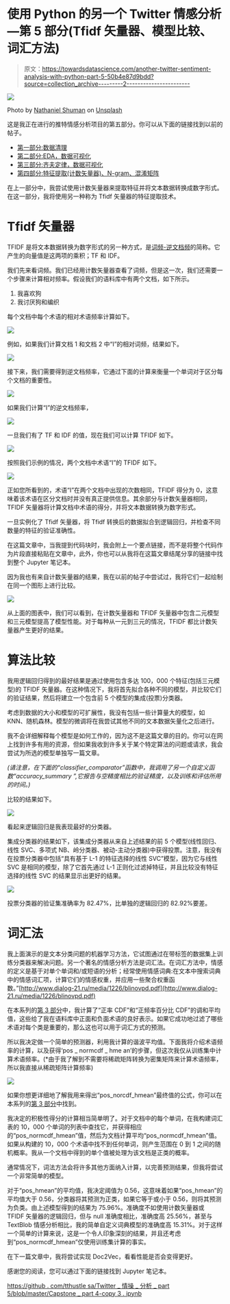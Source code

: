 # 使用 Python 的另一个 Twitter 情感分析—第 5 部分(Tfidf 矢量器、模型比较、词汇方法)

> 原文：<https://towardsdatascience.com/another-twitter-sentiment-analysis-with-python-part-5-50b4e87d9bdd?source=collection_archive---------2----------------------->

![](img/e1eb1870a05ed3314f96a2aec03c698d.png)

Photo by [Nathaniel Shuman](https://unsplash.com/@nshuman1291?utm_source=medium&utm_medium=referral) on [Unsplash](https://unsplash.com?utm_source=medium&utm_medium=referral)

这是我正在进行的推特情感分析项目的第五部分。你可以从下面的链接找到以前的帖子。

*   [第一部分:数据清理](/another-twitter-sentiment-analysis-bb5b01ebad90)
*   [第二部分:EDA，数据可视化](/another-twitter-sentiment-analysis-with-python-part-2-333514854913)
*   [第三部分:齐夫定律，数据可视化](/another-twitter-sentiment-analysis-with-python-part-3-zipfs-law-data-visualisation-fc9eadda71e7)
*   [第四部分:特征提取(计数矢量器)、N-gram、混淆矩阵](/another-twitter-sentiment-analysis-with-python-part-4-count-vectorizer-b3f4944e51b5)

在上一部分中，我尝试使用计数矢量器来提取特征并将文本数据转换成数字形式。在这一部分，我将使用另一种称为 Tfidf 矢量器的特征提取技术。

# Tfidf 矢量器

TFIDF 是将文本数据转换为数字形式的另一种方式，是[词频-逆文档频](https://en.wikipedia.org/wiki/Tf%E2%80%93idf)的简称。它产生的向量值是这两项的乘积；TF 和 IDF。

我们先来看词频。我们已经用计数矢量器查看了词频，但是这一次，我们还需要一个步骤来计算相对频率。假设我们的语料库中有两个文档，如下所示。

1.  我喜欢狗
2.  我讨厌狗和编织

每个文档中每个术语的相对术语频率计算如下。

![](img/b4e9886be77b1f2f8bca737cb6f63e00.png)

例如，如果我们计算文档 1 和文档 2 中“I”的相对词频，结果如下。

![](img/b57eaf302363efcf4c28b818e5937903.png)

接下来，我们需要得到逆文档频率，它通过下面的计算来衡量一个单词对于区分每个文档的重要性。

![](img/ed29104f3e23fcad8dd7648474553204.png)

如果我们计算“I”的逆文档频率，

![](img/3d6b4904d2627ae7873864f12d4b2f7b.png)

一旦我们有了 TF 和 IDF 的值，现在我们可以计算 TFIDF 如下。

![](img/64e052c21a5417078f3ea888f9f5f9aa.png)

按照我们示例的情况，两个文档中术语“I”的 TFIDF 如下。

![](img/cca0607db42c4ca9a4e4f2f2fad8ba60.png)

正如您所看到的，术语“I”在两个文档中出现的次数相同，TFIDF 得分为 0，这意味着该术语在区分文档时并没有真正提供信息。其余部分与计数矢量器相同，TFIDF 矢量器将计算文档中术语的得分，并将文本数据转换为数字形式。

一旦实例化了 Tfidf 矢量器，将 Tfidf 转换后的数据拟合到逻辑回归，并检查不同数量的特征的验证准确性。

在这篇文章中，当我提到代码块时，我会附上一个要点链接，而不是将整个代码作为片段直接粘贴在文章中，此外，你也可以从我将在这篇文章结尾分享的链接中找到整个 Jupyter 笔记本。

因为我也有来自计数矢量器的结果，我在以前的帖子中尝试过，我将它们一起绘制在同一个图形上进行比较。

![](img/6e7f130113e03d1be61dcd8a895a5838.png)

从上面的图表中，我们可以看到，在计数矢量器和 TFIDF 矢量器中包含二元模型和三元模型提高了模型性能。对于每种从一元到三元的情况，TFIDF 都比计数矢量器产生更好的结果。

# 算法比较

我用逻辑回归得到的最好结果是通过使用包含多达 100，000 个特征(包括三元模型)的 TFIDF 矢量器。在这种情况下，我将首先拟合各种不同的模型，并比较它们的验证结果，然后将建立一个包含前 5 个模型的集成(投票)分类器。

考虑到数据的大小和模型的可扩展性，我没有包括一些计算量大的模型，如 KNN、随机森林。模型的微调将在我尝试其他不同的文本数据矢量化之后进行。

我不会详细解释每个模型是如何工作的，因为这不是这篇文章的目的。你可以在网上找到许多有用的资源，但如果我收到许多关于某个特定算法的问题或请求，我会尝试为所选的模型单独写一篇文章。

*(请注意，在下面的“classifier_comparator”函数中，我调用了另一个自定义函数“accuracy_summary ”,它报告与空精度相比的验证精度，以及训练和评估所用的时间。)*

比较的结果如下。

![](img/f31c3e4dd568604208520ab4e91d229e.png)

看起来逻辑回归是我表现最好的分类器。

集成分类器的结果如下，该集成分类器从来自上述结果的前 5 个模型(线性回归、线性 SVC、多项式 NB、岭分类器、被动-主动分类器)中获得投票。注意，我没有在投票分类器中包括“具有基于 L-1 的特征选择的线性 SVC”模型，因为它与线性 SVC 是相同的模型，除了它首先通过 L-1 正则化过滤掉特征，并且比较没有特征选择的线性 SVC 的结果显示出更好的结果。

![](img/62be73de3cb93c21158f9736193d0e0b.png)

投票分类器的验证集准确率为 82.47%，比单独的逻辑回归的 82.92%要差。

# 词汇法

我上面演示的是文本分类问题的机器学习方法，它试图通过在带标签的数据集上训练分类器来解决问题。另一个著名的情感分析方法是词汇法。在词汇方法中，情感的定义是基于对单个单词和/或短语的分析；经常使用情感词典:在文本中搜索词典中的情感词汇项，计算它们的情感权重，并应用一些聚合权重函数。”[http://www.dialog-21.ru/media/1226/blinovpd.pdf](http://www.dialog-21.ru/media/1226/blinovpd.pdf)

在本系列的[第 3 部分](/another-twitter-sentiment-analysis-with-python-part-3-zipfs-law-data-visualisation-fc9eadda71e7)中，我计算了“正率 CDF”和“正频率百分比 CDF”的调和平均值，这些给了我在语料库中正面和负面术语的良好表示。如果它成功地过滤了哪些术语对每个类是重要的，那么这也可以用于词汇方式的预测。

所以我决定做一个简单的预测器，利用我计算的谐波平均值。下面我将介绍术语频率的计算，以及获得‘pos _ normcdf _ hme an’的步骤，但这次我仅从训练集中计算术语频率。(*由于我了解到不需要将稀疏矩阵转换为密集矩阵来计算术语频率，所以我直接从稀疏矩阵计算频率)

![](img/b997e2a668599c4d46898cfbb5db26dd.png)

如果你想更详细地了解我用来得出“pos_norcdf_hmean”最终值的公式，你可以在本系列的[第 3 部分](/another-twitter-sentiment-analysis-with-python-part-3-zipfs-law-data-visualisation-fc9eadda71e7)中找到。

我决定的积极性得分的计算相当简单明了。对于文档中的每个单词，在我构建词汇表的 10，000 个单词的列表中查找它，并获得相应的“pos_normcdf_hmean”值，然后为文档计算平均“pos_normcdf_hmean”值。如果从构建的 10，000 个术语中找不到任何单词，则产生范围在 0 到 1 之间的随机概率。我从一个文档中得到的单个值被处理为该文档是正类的概率。

通常情况下，词法方法会将许多其他方面纳入计算，以完善预测结果，但我将尝试一个非常简单的模型。

对于“pos_hmean”的平均值，我决定阈值为 0.56，这意味着如果“pos_hmean”的平均值大于 0.56，分类器将其预测为正类，如果它等于或小于 0.56，则将其预测为负类。由上述模型得到的结果为 75.96%。准确度不如使用计数矢量器或 TFIDF 矢量器的逻辑回归，但与 null 准确度相比，准确度高 25.56%，甚至与 TextBlob 情感分析相比，我的简单自定义词典模型的准确度高 15.31%。对于这样一个简单的计算来说，这是一个令人印象深刻的结果，并且还考虑到“pos_normcdf_hmean”仅使用训练集计算的事实。

在下一篇文章中，我将尝试实现 Doc2Vec，看看性能是否会变得更好。

感谢您的阅读，您可以通过下面的链接找到 Jupyter 笔记本。

[https://github . com/tthustle sa/Twitter _ 情操 _ 分析 _ part 5/blob/master/Capstone _ part 4-copy 3 . ipynb](https://github.com/tthustla/twitter_sentiment_analysis_part5/blob/master/Capstone_part4-Copy3.ipynb)
